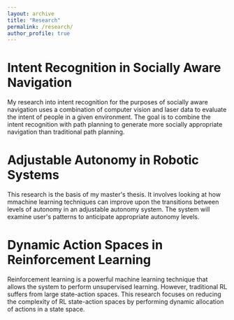 ```yaml
---
layout: archive
title: "Research"
permalink: /research/
author_profile: true
---
```


Intent Recognition in Socially Aware Navigation
======
My research into intent recognition for the purposes of socially aware navigation uses a combination of computer vision and laser data to evaluate the intent of people in a given environment. The goal is to combine the intent recognition with path planning to generate more socially appropriate navigation than traditional path planning.

Adjustable Autonomy in Robotic Systems
======
This research is the basis of my master's thesis. It involves looking at how mmachine learning techniques can improve upon the transitions between levels of autonomy in an adjustable autonomy system. The system will examine user's patterns to anticipate appropriate autonomy levels.

Dynamic Action Spaces in Reinforcement Learning
======
Reinforcement learning is a powerful machine learning technique that allows the system to perform unsupervised learning. However, traditional RL suffers from large state-action spaces. This research focuses on reducing the complexity of RL state-action spaces by performing dynamic allocation of actions in a state space. 